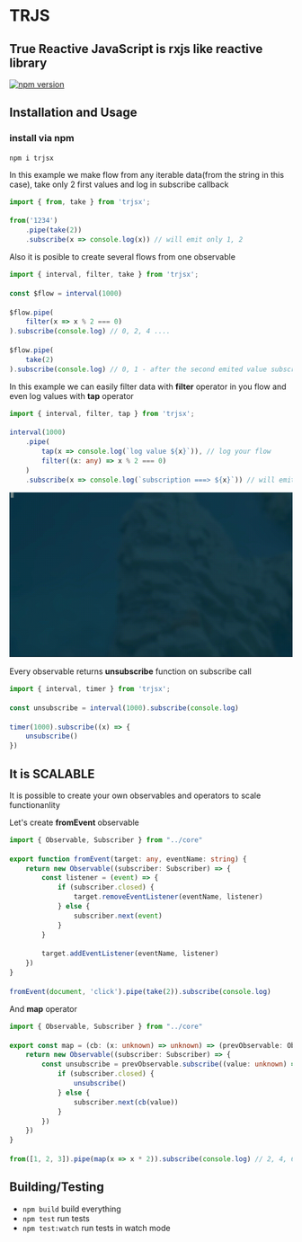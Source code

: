 # TRJS

## True Reactive JavaScript is rxjs like reactive library

[![npm version](https://badge.fury.io/js/trjsx.svg)](https://badge.fury.io/js/trjsx)

## Installation and Usage

### install via npm

```shell
npm i trjsx
```

In this example we make flow from any iterable data(from the string in this case), take only 2 first values and log in subscribe callback

```ts
import { from, take } from 'trjsx';

from('1234')
    .pipe(take(2))
    .subscribe(x => console.log(x)) // will emit only 1, 2
```

Also it is posible to create several flows from one observable

```ts
import { interval, filter, take } from 'trjsx';

const $flow = interval(1000)

$flow.pipe(
    filter(x => x % 2 === 0)    
).subscribe(console.log) // 0, 2, 4 ....

$flow.pipe(
    take(2)  
).subscribe(console.log) // 0, 1 - after the second emited value subscription close
```

In this example we can easily filter data with **filter** operator in you flow and even log values with **tap** operator

```ts
import { interval, filter, tap } from 'trjsx';

interval(1000)
    .pipe(
        tap(x => console.log(`log value ${x}`)), // log your flow
        filter((x: any) => x % 2 === 0)
    )
    .subscribe(x => console.log(`subscription ===> ${x}`)) // will emit only even numbers
```

![](https://raw.githubusercontent.com/lampmaster/trjs/release-0.0.4/source/example.gif)

Every observable returns **unsubscribe** function on subscribe call

```ts
import { interval, timer } from 'trjsx';

const unsubscribe = interval(1000).subscribe(console.log)

timer(1000).subscribe((x) => {
    unsubscribe()
})

```

## It is SCALABLE

It is possible to create your own observables and operators to scale functionanlity

Let's create **fromEvent** observable

```ts
import { Observable, Subscriber } from "../core"

export function fromEvent(target: any, eventName: string) {
    return new Observable((subscriber: Subscriber) => {
        const listener = (event) => {
            if (subscriber.closed) {
                target.removeEventListener(eventName, listener)
            } else {
                subscriber.next(event)
            }
        }

        target.addEventListener(eventName, listener)
    })
}

fromEvent(document, 'click').pipe(take(2)).subscribe(console.log)
```

And **map** operator

```ts
import { Observable, Subscriber } from "../core"

export const map = (cb: (x: unknown) => unknown) => (prevObservable: Observable) => {
    return new Observable((subscriber: Subscriber) => {
        const unsubscribe = prevObservable.subscribe((value: unknown) => {
            if (subscriber.closed) {
                unsubscribe()
            } else {
                subscriber.next(cb(value))
            }
        })
    })
}

from([1, 2, 3]).pipe(map(x => x * 2)).subscribe(console.log) // 2, 4, 6
```



## Building/Testing

- `npm build` build everything
- `npm test` run tests
- `npm test:watch` run tests in watch mode
